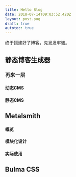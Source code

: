 ```yaml
---
title: Hello Blog
date: 2018-07-14T09:03:52.420Z
layout: post.pug
draft: true
autotoc: true
---
```


终于搭建好了博客，先发发牢骚。

## 静态博客生成器

### 再来一层

#### 动态CMS

#### 静态CMS

## Metalsmith

#### 概览

#### 模块化设计

#### 实际使用

## Bulma CSS